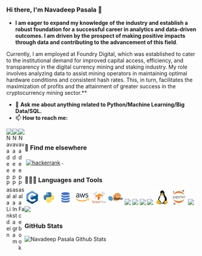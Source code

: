 ### Hi there, I'm Navadeep Pasala 👋

- **I am eager to expand my knowledge of the industry and establish a robust foundation for a successful career in analytics and data-driven outcomes. I am driven by the prospect of making positive impacts through data and contributing to the advancement of this field**.

Currently, I am employed at Foundry Digital, which was established to cater to the institutional demand for improved capital access, efficiency, and transparency in the digital currency mining and staking industry. My role involves analyzing data to assist mining operators in maintaining optimal hardware conditions and consistent hash rates. This, in turn, facilitates the maximization of profits and the attainment of greater success in the cryptocurrency mining sector.**
- 💬 **Ask me about anything related to Python/Machine Learning/Big Data/SQL.**
- 📫 **How to reach me:** 
<a href="https://www.linkedin.com/in/navadeep-pasala-1280b0145/">
  <img align="left" alt="Navadeep Pasala Linkdein" width="16px" src="https://cdn.jsdelivr.net/npm/simple-icons@v3/icons/linkedin.svg" />
</a> 
<a href="https://www.instagram.com/navadeep_pasala/">
  <img align="left" alt="Navadeep Pasala Instagram" width="16px" src="https://cdn.jsdelivr.net/npm/simple-icons@v3/icons/instagram.svg" />
</a> 
<a href="https://www.facebook.com/navadeeppasala/">
  <img align="left" alt="Navadeep Pasala Facebook" width="16px" src="https://cdn.jsdelivr.net/npm/simple-icons@v3/icons/facebook.svg" />
</a>
<br>


### 📢 Find me elsewhere
<a href="https://www.hackerrank.com/pnavadeep1997">
    <img src="https://img.shields.io/badge/-hackerrank-gray?style=for-the-badge&labelColor=black&logo=hackerrank&logoColor=61DBFB)" alt="hackerrank" style="vertical-align:top; margin:4px">
  </a>&nbsp;&nbsp;&nbsp;
  
### 👨🏻‍💻 Languages and Tools <br />
  <code><img height="40" src="https://raw.githubusercontent.com/github/explore/80688e429a7d4ef2fca1e82350fe8e3517d3494d/topics/c/c.png"></code>
  <code><img height="40" src="https://raw.githubusercontent.com/github/explore/80688e429a7d4ef2fca1e82350fe8e3517d3494d/topics/python/python.png"></code>
  <code><img height="40" src="https://raw.githubusercontent.com/github/explore/80688e429a7d4ef2fca1e82350fe8e3517d3494d/topics/sql/sql.png"></code>
  <code><img height="40" src="https://raw.githubusercontent.com/github/explore/80688e429a7d4ef2fca1e82350fe8e3517d3494d/topics/aws/aws.png"></code>
  <code><img height="40" src="https://raw.githubusercontent.com/github/explore/80688e429a7d4ef2fca1e82350fe8e3517d3494d/topics/tensorflow/tensorflow.png"></code>
  <code><img height="40" src="https://raw.githubusercontent.com/github/explore/80688e429a7d4ef2fca1e82350fe8e3517d3494d/topics/scikit-learn/scikit-learn.png"></code>
  <code><img height="40" src="https://i2.wp.com/zappysys.com/blog/wp-content/uploads/2018/06/tableau-integration-logo.png"></code>
  <code><img height="40" src="https://encrypted-tbn0.gstatic.com/images?q=tbn%3AANd9GcSc2CTlEghMHiiw15cILGvhONqY8TF3I_wGZA&usqp=CAU"></code>
  <code><img height="40" src="https://upload.wikimedia.org/wikipedia/commons/b/bb/Apache_Hive_logo.svg"></code>
  <code><img height="40" src="https://seekvectorlogo.com/wp-content/uploads/2018/12/apache-spark-vector-logo-small.png"></code>
  <code><img height="40" src="https://raw.githubusercontent.com/github/explore/80688e429a7d4ef2fca1e82350fe8e3517d3494d/topics/linux/linux.png"></code>
  <code><img height="40" src="https://raw.githubusercontent.com/github/explore/80688e429a7d4ef2fca1e82350fe8e3517d3494d/topics/jupyter-notebook/jupyter-notebook.png"></code>
  <code><img height="40" src="https://upload.wikimedia.org/wikipedia/commons/thumb/c/cd/Visual_Studio_2017_Logo.svg/1200px-Visual_Studio_2017_Logo.svg.png"></code>
  <code><img height="40" src="https://colab.research.google.com/img/colab_favicon_256px.png"></code>
  
### GitHub Stats
</p>  
<img align = "left" alt = "Navadeep Pasala Github Stats" src="https://github-readme-stats.vercel.app/api?username=navadeeppasala&theme=algolia&show_icons=true" />
